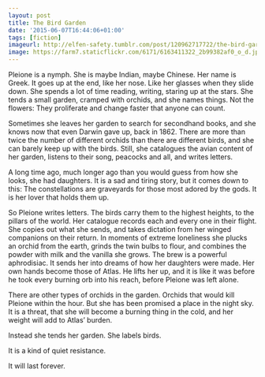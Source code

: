 ```yaml
---
layout: post
title: The Bird Garden
date: '2015-06-07T16:44:06+01:00'
tags: [fiction]
imageurl: http://elfen-safety.tumblr.com/post/120962717722/the-bird-garden
image: https://farm7.staticflickr.com/6171/6163411322_2b99382af0_o_d.jpg
---
```

Pleione is a nymph. She is maybe Indian, maybe Chinese. Her name is Greek. It goes up at the end, like her nose. Like her glasses when they slide down. She spends a lot of time reading, writing, staring up at the stars. She tends a small garden, cramped with orchids, and she names things. Not the flowers: They proliferate and change faster that anyone can count.

<!--more-->

Sometimes she leaves her garden to search for secondhand books, and she knows now that even Darwin gave up, back in 1862. There are more than twice the number of different orchids than there are different birds, and she can barely keep up with the birds. Still, she catalogues the avian content of her garden, listens to their song, peacocks and all, and writes letters.

A long time ago, much longer ago than you would guess from how she looks, she had daughters. It is a sad and tiring story, but it comes down to this: The constellations are graveyards for those most adored by the gods. It is her lover that holds them up.

So Pleione writes letters. The birds carry them to the highest heights, to the pillars of the world. Her catalogue records each and every one in their flight. She copies out what she sends, and takes dictation from her winged companions on their return. In moments of extreme loneliness she plucks an orchid from the earth, grinds the twin bulbs to flour, and combines the powder with milk and the vanilla she grows. The brew is a powerful aphrodisiac. It sends her into dreams of how her daughters were made. Her own hands become those of Atlas. He lifts her up, and it is like it was before he took every burning orb into his reach, before Pleione was left alone.

There are other types of orchids in the garden. Orchids that would kill Pleione within the hour. But she has been promised a place in the night sky. It is a threat, that she will become a burning thing in the cold, and her weight will add to Atlas’ burden.

Instead she tends her garden. She labels birds. 

It is a kind of quiet resistance. 

It will last forever.
